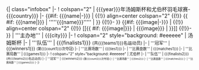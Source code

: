 {| class="infobox"
|-
! colspan="2" | {{{year}}}年汤姆斯杯和尤伯杯羽毛球赛- {{{country}}}
|-
{{#if: {{{name|<noinclude>-</noinclude>}}} |
{{!}} align=center colspan="2" {{!}} {{ #if: {{{name|}}} | '''''{{{name}}}''''' | }}
{{!}}-
}}
{{#if: {{{image|<noinclude>-</noinclude>}}} |
{{!}} align=center colspan="2" {{!}} [[{{ #if: {{{image|}}} | {{{image}}} | }}]]
{{!}}-
}}
| '''主办地'''
| {{{city}}}
|-
! colspan="2" style="background: #eeeeee" | 汤姆斯杯
|-
| '''队伍'''
| {{{finalists1}}} <small>(共{{{teams1}}}名运动员)
|-
| '''冠军'''
| {{{winners1}}} <small>(第{{{count1}}}次夺冠)
|- 
| '''比赛场数'''
| {{{ties1}}}
|-
| '''比赛盘数'''
| {{{matches1}}}
|-
| '''比赛局数'''
| {{{games1}}}
|-
! colspan="2" style="background: #eeeeee" | 尤伯杯
|-
| '''队伍'''
| {{{finalists2}}} <small>(共{{{teams2}}}名运动员)
|-
| '''冠军'''
| {{{winners2}}} <small>(第{{{count2}}}次夺冠)
|- 
| '''比赛场数'''
| {{{ties2}}}
|-
| '''比赛盘数'''
| {{{matches2}}}
|-
| '''比赛局数'''
| {{{games2}}}
|-
|}